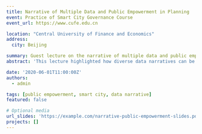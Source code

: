 ```yaml
---
title: Narrative of Multiple Data and Public Empowerment in Planning
event: Practice of Smart City Governance Course
event_url: https://www.cufe.edu.cn

location: "Central University of Finance and Economics"
address:
  city: Beijing

summary: Guest lecture on the narrative of multiple data and public empowerment in planning.
abstract: 'This lecture highlighted how diverse data narratives can be used to empower the public and influence smart city governance.'

date: '2020-06-01T11:00:00Z'
authors:
  - admin

tags: [public empowerment, smart city, data narrative]
featured: false

# Optional media
url_slides: 'https://example.com/narrative-public-empowerment-slides.pdf'
projects: []
---
```

